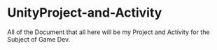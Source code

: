 # UnityProject-and-Activity
All of the Document that all here will be my Project and Activity for the Subject of Game Dev.
